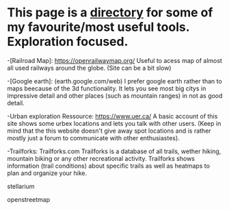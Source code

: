 # This page is a [directory](https://openrailwaymap.org/) for some of my favourite/most useful tools. Exploration focused. 

-[Railroad Map]: https://openrailwaymap.org/ Useful to acess map of almost all used railways around the globe. (Site can be a bit slow)

-[Google earth]: (earth.google.com/web) I prefer google earth rather than to maps beecause of the 3d functionality. It lets you see most big citys in impressive detail and other places (such as mountain ranges) in not as good detail. 

-Urban exploration Ressource: https://www.uer.ca/ A basic account of this site shows some urbex locations and lets you talk with other users. (Keep in mind that the this website doesn't give away spot locations and is rather mostly just a forum to communicate with other enthusiastes).

-Trailforks: Trailforks.com Trailforks is a database of all trails, wether hiking, mountain biking or any other recreational activity. Trailforks shows information (trail conditions) about specific trails as well as heatmaps to plan and organize your hike. 

stellarium

openstreetmap

